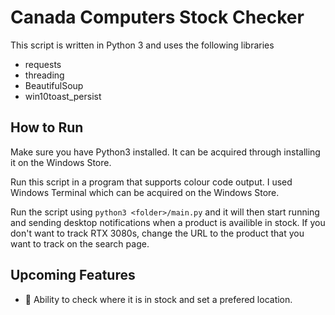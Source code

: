# Canada Computers Stock Checker

This script is written in Python 3 and uses the following libraries
- requests
- threading
- BeautifulSoup
- win10toast_persist

## How to Run

Make sure you have Python3 installed. It can be acquired through installing it on the Windows Store.

Run this script in a program that supports colour code output. I used Windows Terminal which can be acquired on the Windows Store.

Run the script using `python3 <folder>/main.py` and it will then start running and sending desktop notifications when a product is availible in stock. If you don't want to track RTX 3080s, change the URL to the product that you want to track on the search page.

## Upcoming Features

- 📍 Ability to check where it is in stock and set a prefered location.